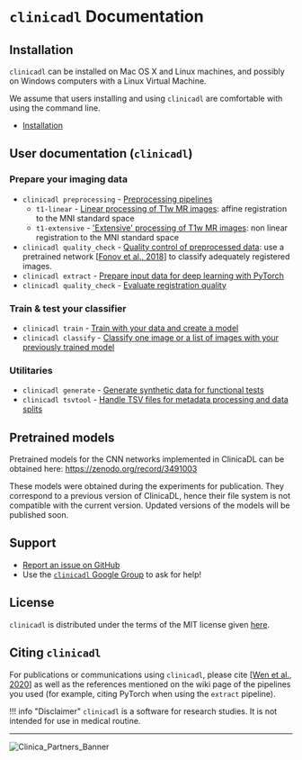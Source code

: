 # `clinicadl` Documentation

## Installation

`clinicadl` can be installed on Mac OS X and Linux machines, and possibly on Windows computers with a Linux Virtual Machine.

We assume that users installing and using `clinicadl` are comfortable with using the command line.

- [Installation](./Installation.md)

## User documentation (`clinicadl`)

### Prepare your imaging data
- `clinicadl preprocessing` - [Preprocessing pipelines](Run/Introduction.md)
    - `t1-linear` - [Linear processing of T1w MR images](Run/T1_Linear.md): affine registration to the MNI standard space
    - `t1-extensive` - ['Extensive' processing of T1w MR images](Run/T1_Extensive.md): non linear registration to the MNI standard space
- `clinicadl quality_check` - [Quality control of preprocessed data](./QualityCheck.md): use a pretrained network [[Fonov et al., 2018](https://www.biorxiv.org/content/10.1101/303487v1)] to classify adequately registered images.
- `clinicadl extract` - [Prepare input data for deep learning with PyTorch](./Extract.md)
- `clinicadl quality_check` - [Evaluate registration quality](./QualityCheck.md)


### Train & test your classifier
- `clinicadl train` - [Train with your data and create a model](./Train/Introduction.md)
- `clinicadl classify` - [Classify one image or a list of images with your previously trained model](./Classify.md)

### Utilitaries <!--used for the preparation of imaging data and/or training your classifier-->

- `clinicadl generate` - [Generate synthetic data for functional tests](./Generate.md)
- `clinicadl tsvtool` - [Handle TSV files for metadata processing and data splits](./TSVTools.md)


## Pretrained models

Pretrained models for the CNN networks implemented in ClinicaDL can be obtained here:
<https://zenodo.org/record/3491003>  

These models were obtained during the experiments for publication.
They correspond to a previous version of ClinicaDL, hence their file system is not compatible with the current version.
Updated versions of the models will be published soon.

## Support
- [Report an issue on GitHub](https://github.com/aramis-lab/AD-DL/issues)
- Use the [`clinicadl` Google Group](https://groups.google.com/forum/#!forum/clinica-user) to ask for help!

## License
`clinicadl` is distributed under the terms of the MIT license given [here](https://github.com/aramis-lab/AD-DL/blob/dev/LICENSE.txt).

## Citing `clinicadl`
For publications or communications using `clinicadl`, please cite [[Wen et al., 2020](https://doi.org/10.1016/j.media.2020.101694)] 
as well as the references mentioned on the wiki page of the pipelines you used 
(for example, citing PyTorch when using the `extract` pipeline).

!!! info "Disclaimer"
    `clinicadl` is a software for research studies. It is not intended for use in medical routine.

---

![Clinica_Partners_Banner](http://www.clinica.run/doc/img/Clinica_Partners_Banner.png)
